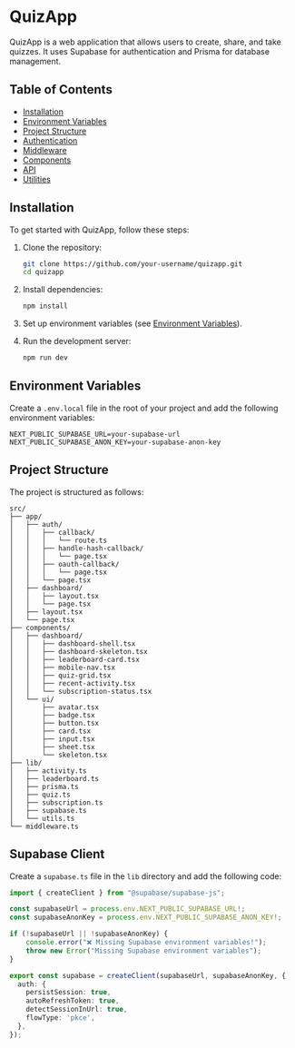 # QuizApp

QuizApp is a web application that allows users to create, share, and take quizzes. It uses Supabase for authentication and Prisma for database management.

## Table of Contents

- [Installation](#installation)
- [Environment Variables](#environment-variables)
- [Project Structure](#project-structure)
- [Authentication](#authentication)
- [Middleware](#middleware)
- [Components](#components)
- [API](#api)
- [Utilities](#utilities)

## Installation

To get started with QuizApp, follow these steps:

1. Clone the repository:
    ```bash
    git clone https://github.com/your-username/quizapp.git
    cd quizapp
    ```

2. Install dependencies:
    ```bash
    npm install
    ```

3. Set up environment variables (see [Environment Variables](#environment-variables)).

4. Run the development server:
    ```bash
    npm run dev
    ```

## Environment Variables

Create a `.env.local` file in the root of your project and add the following environment variables:

```env
NEXT_PUBLIC_SUPABASE_URL=your-supabase-url
NEXT_PUBLIC_SUPABASE_ANON_KEY=your-supabase-anon-key
```

## Project Structure

The project is structured as follows:

```
src/
├── app/
│   ├── auth/
│   │   ├── callback/
│   │   │   └── route.ts
│   │   ├── handle-hash-callback/
│   │   │   └── page.tsx
│   │   ├── oauth-callback/
│   │   │   └── page.tsx
│   │   └── page.tsx
│   ├── dashboard/
│   │   ├── layout.tsx
│   │   └── page.tsx
│   ├── layout.tsx
│   └── page.tsx
├── components/
│   ├── dashboard/
│   │   ├── dashboard-shell.tsx
│   │   ├── dashboard-skeleton.tsx
│   │   ├── leaderboard-card.tsx
│   │   ├── mobile-nav.tsx
│   │   ├── quiz-grid.tsx
│   │   ├── recent-activity.tsx
│   │   └── subscription-status.tsx
│   └── ui/
│       ├── avatar.tsx
│       ├── badge.tsx
│       ├── button.tsx
│       ├── card.tsx
│       ├── input.tsx
│       ├── sheet.tsx
│       └── skeleton.tsx
├── lib/
│   ├── activity.ts
│   ├── leaderboard.ts
│   ├── prisma.ts
│   ├── quiz.ts
│   ├── subscription.ts
│   ├── supabase.ts
│   └── utils.ts
└── middleware.ts
```

## Supabase Client

Create a `supabase.ts` file in the `lib` directory and add the following code:

```typescript
import { createClient } from "@supabase/supabase-js";

const supabaseUrl = process.env.NEXT_PUBLIC_SUPABASE_URL!;
const supabaseAnonKey = process.env.NEXT_PUBLIC_SUPABASE_ANON_KEY!;

if (!supabaseUrl || !supabaseAnonKey) {
    console.error("❌ Missing Supabase environment variables!");
    throw new Error("Missing Supabase environment variables");
}

export const supabase = createClient(supabaseUrl, supabaseAnonKey, {
  auth: {
    persistSession: true,
    autoRefreshToken: true,
    detectSessionInUrl: true,
    flowType: 'pkce',
  },
});
```

